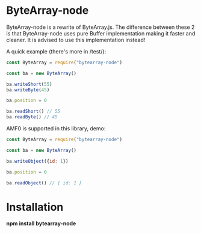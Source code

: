 # ByteArray-node

ByteArray-node is a rewrite of ByteArray.js. The difference between these 2 is that ByteArray-node uses pure Buffer implementation making it faster and cleaner. It is advised to use this implementation instead!

A quick example (there's more in /test/):

```javascript
const ByteArray = require("bytearray-node")

const ba = new ByteArray()

ba.writeShort(55)
ba.writeByte(45)

ba.position = 0

ba.readShort() // 55
ba.readByte() // 45
```

AMF0 is supported in this library, demo:

```javascript
const ByteArray = require("bytearray-node")

const ba = new ByteArray()

ba.writeObject({id: 1})

ba.position = 0

ba.readObject() // { id: 1 }
```

# Installation

**npm install bytearray-node**